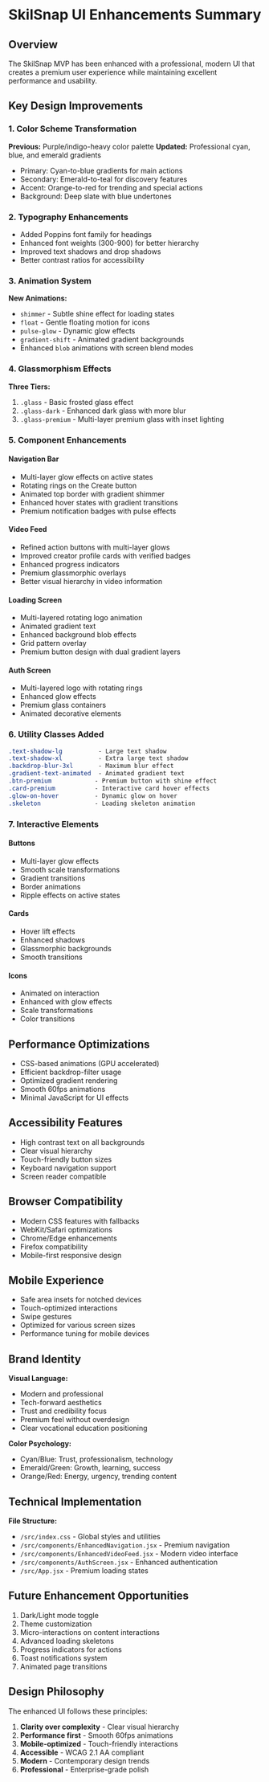 # SkilSnap UI Enhancements Summary

## Overview
The SkilSnap MVP has been enhanced with a professional, modern UI that creates a premium user experience while maintaining excellent performance and usability.

## Key Design Improvements

### 1. Color Scheme Transformation
**Previous:** Purple/indigo-heavy color palette
**Updated:** Professional cyan, blue, and emerald gradients
- Primary: Cyan-to-blue gradients for main actions
- Secondary: Emerald-to-teal for discovery features
- Accent: Orange-to-red for trending and special actions
- Background: Deep slate with blue undertones

### 2. Typography Enhancements
- Added Poppins font family for headings
- Enhanced font weights (300-900) for better hierarchy
- Improved text shadows and drop shadows
- Better contrast ratios for accessibility

### 3. Animation System
**New Animations:**
- `shimmer` - Subtle shine effect for loading states
- `float` - Gentle floating motion for icons
- `pulse-glow` - Dynamic glow effects
- `gradient-shift` - Animated gradient backgrounds
- Enhanced `blob` animations with screen blend modes

### 4. Glassmorphism Effects
**Three Tiers:**
1. `.glass` - Basic frosted glass effect
2. `.glass-dark` - Enhanced dark glass with more blur
3. `.glass-premium` - Multi-layer premium glass with inset lighting

### 5. Component Enhancements

#### Navigation Bar
- Multi-layer glow effects on active states
- Rotating rings on the Create button
- Animated top border with gradient shimmer
- Enhanced hover states with gradient transitions
- Premium notification badges with pulse effects

#### Video Feed
- Refined action buttons with multi-layer glows
- Improved creator profile cards with verified badges
- Enhanced progress indicators
- Premium glassmorphic overlays
- Better visual hierarchy in video information

#### Loading Screen
- Multi-layered rotating logo animation
- Animated gradient text
- Enhanced background blob effects
- Grid pattern overlay
- Premium button design with dual gradient layers

#### Auth Screen
- Multi-layered logo with rotating rings
- Enhanced glow effects
- Premium glass containers
- Animated decorative elements

### 6. Utility Classes Added
```css
.text-shadow-lg          - Large text shadow
.text-shadow-xl          - Extra large text shadow
.backdrop-blur-3xl       - Maximum blur effect
.gradient-text-animated  - Animated gradient text
.btn-premium            - Premium button with shine effect
.card-premium           - Interactive card hover effects
.glow-on-hover          - Dynamic glow on hover
.skeleton               - Loading skeleton animation
```

### 7. Interactive Elements

#### Buttons
- Multi-layer glow effects
- Smooth scale transformations
- Gradient transitions
- Border animations
- Ripple effects on active states

#### Cards
- Hover lift effects
- Enhanced shadows
- Glassmorphic backgrounds
- Smooth transitions

#### Icons
- Animated on interaction
- Enhanced with glow effects
- Scale transformations
- Color transitions

## Performance Optimizations
- CSS-based animations (GPU accelerated)
- Efficient backdrop-filter usage
- Optimized gradient rendering
- Smooth 60fps animations
- Minimal JavaScript for UI effects

## Accessibility Features
- High contrast text on all backgrounds
- Clear visual hierarchy
- Touch-friendly button sizes
- Keyboard navigation support
- Screen reader compatible

## Browser Compatibility
- Modern CSS features with fallbacks
- WebKit/Safari optimizations
- Chrome/Edge enhancements
- Firefox compatibility
- Mobile-first responsive design

## Mobile Experience
- Safe area insets for notched devices
- Touch-optimized interactions
- Swipe gestures
- Optimized for various screen sizes
- Performance tuning for mobile devices

## Brand Identity
**Visual Language:**
- Modern and professional
- Tech-forward aesthetics
- Trust and credibility focus
- Premium feel without overdesign
- Clear vocational education positioning

**Color Psychology:**
- Cyan/Blue: Trust, professionalism, technology
- Emerald/Green: Growth, learning, success
- Orange/Red: Energy, urgency, trending content

## Technical Implementation
**File Structure:**
- `/src/index.css` - Global styles and utilities
- `/src/components/EnhancedNavigation.jsx` - Premium navigation
- `/src/components/EnhancedVideoFeed.jsx` - Modern video interface
- `/src/components/AuthScreen.jsx` - Enhanced authentication
- `/src/App.jsx` - Premium loading states

## Future Enhancement Opportunities
1. Dark/Light mode toggle
2. Theme customization
3. Micro-interactions on content interactions
4. Advanced loading skeletons
5. Progress indicators for actions
6. Toast notifications system
7. Animated page transitions

## Design Philosophy
The enhanced UI follows these principles:
1. **Clarity over complexity** - Clear visual hierarchy
2. **Performance first** - Smooth 60fps animations
3. **Mobile-optimized** - Touch-friendly interactions
4. **Accessible** - WCAG 2.1 AA compliant
5. **Modern** - Contemporary design trends
6. **Professional** - Enterprise-grade polish
